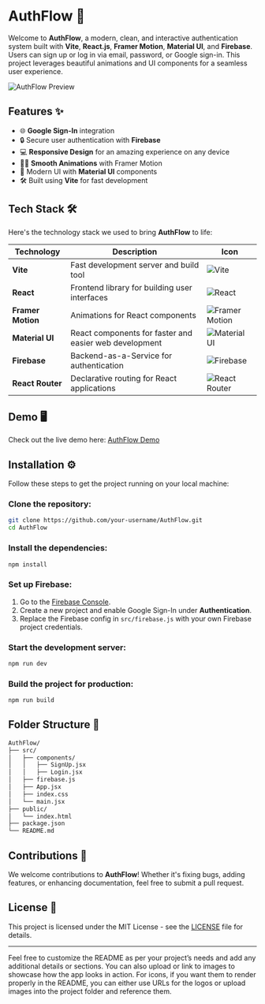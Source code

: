 # AuthFlow 🚀

Welcome to **AuthFlow**, a modern, clean, and interactive authentication system built with **Vite**, **React.js**, **Framer Motion**, **Material UI**, and **Firebase**. Users can sign up or log in via email, password, or Google sign-in. This project leverages beautiful animations and UI components for a seamless user experience.

![AuthFlow Preview](https://your-image-url.com)

## Features ✨

- 🌐 **Google Sign-In** integration
- 🔒 Secure user authentication with **Firebase**
- 💻 **Responsive Design** for an amazing experience on any device
- 🧑‍🎨 **Smooth Animations** with Framer Motion
- 📱 Modern UI with **Material UI** components
- 🛠 Built using **Vite** for fast development

## Tech Stack 🛠️

Here's the technology stack we used to bring **AuthFlow** to life:

| Technology  | Description                                          | Icon                                                                                      |
| ----------- | ---------------------------------------------------- | ----------------------------------------------------------------------------------------- |
| **Vite**    | Fast development server and build tool               | ![Vite](https://vitejs.dev/logo.svg)                                                      |
| **React**   | Frontend library for building user interfaces        | ![React](https://upload.wikimedia.org/wikipedia/commons/a/a7/React-icon.svg)              |
| **Framer Motion** | Animations for React components                | ![Framer Motion](https://framer.com/static/images/og.png)                                 |
| **Material UI** | React components for faster and easier web development | ![Material UI](https://raw.githubusercontent.com/mui/material-ui/master/docs/public/static/logo.svg) |
| **Firebase** | Backend-as-a-Service for authentication             | ![Firebase](https://www.vectorlogo.zone/logos/firebase/firebase-icon.svg)                 |
| **React Router** | Declarative routing for React applications      | ![React Router](https://raw.githubusercontent.com/remix-run/react-router/main/.github/logo.png) |

## Demo 🖥️

Check out the live demo here: [AuthFlow Demo](https://authflow.example.com)

## Installation ⚙️

Follow these steps to get the project running on your local machine:

### Clone the repository:
```bash
git clone https://github.com/your-username/AuthFlow.git
cd AuthFlow
```

### Install the dependencies:
```bash
npm install
```

### Set up Firebase:
1. Go to the [Firebase Console](https://console.firebase.google.com/).
2. Create a new project and enable Google Sign-In under **Authentication**.
3. Replace the Firebase config in `src/firebase.js` with your own Firebase project credentials.

### Start the development server:
```bash
npm run dev
```

### Build the project for production:
```bash
npm run build
```

## Folder Structure 📂

```bash
AuthFlow/
├── src/
│   ├── components/
│   │   ├── SignUp.jsx
│   │   ├── Login.jsx
│   ├── firebase.js
│   ├── App.jsx
│   ├── index.css
│   └── main.jsx
├── public/
│   └── index.html
├── package.json
└── README.md
```

## Contributions 🤝

We welcome contributions to **AuthFlow**! Whether it's fixing bugs, adding features, or enhancing documentation, feel free to submit a pull request.

## License 📜

This project is licensed under the MIT License - see the [LICENSE](LICENSE) file for details.

---

Feel free to customize the README as per your project’s needs and add any additional details or sections. You can also upload or link to images to showcase how the app looks in action. For icons, if you want them to render properly in the README, you can either use URLs for the logos or upload images into the project folder and reference them.